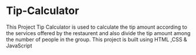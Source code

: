 # Tip-Calculator
This Project Tip Calculator is used to calculate the tip amount according to the services offered by the restaurent and also divide the tip amount among the number of people in the group. This project is built using HTML ,CSS &amp; JavaScript
